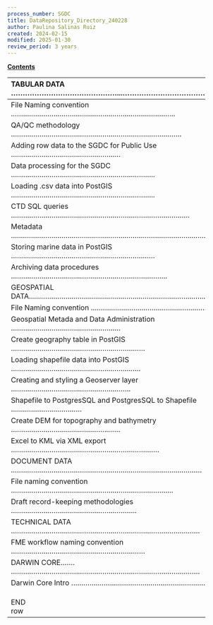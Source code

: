 ```yaml
---
process_number: SGDC
title: DataRepository_Directory_240228
author: Paulina Salinas Ruiz
created: 2024-02-15
modified: 2025-01-30
review_period: 3 years
---
```


**<u>Contents</u>**

<table style="width:89%;">
<colgroup>
<col style="width: 1%" />
<col style="width: 28%" />
<col style="width: 2%" />
<col style="width: 56%" />
</colgroup>
<thead>
<tr>
<th colspan="3" style="text-align: left;">TABULAR DATA ………………………………………...……………………………………..…….</th>
<th style="text-align: right;">xx</th>
</tr>
</thead>
<tbody>
<tr>
<td colspan="3" style="text-align: left;">File Naming convention .……………………………………………………………………..</td>
<td style="text-align: right;">xx</td>
</tr>
<tr>
<td colspan="3" style="text-align: left;">QA/QC methodology …………………………………………………………………………</td>
<td style="text-align: right;">xx</td>
</tr>
<tr>
<td colspan="3" style="text-align: left;">Adding row data to the SGDC for Public Use ………………………………………………</td>
<td style="text-align: right;">xx</td>
</tr>
<tr>
<td colspan="3" style="text-align: left;">Data processing for the SGDC ……………………………………………………………..</td>
<td style="text-align: right;">xx</td>
</tr>
<tr>
<td colspan="3" style="text-align: left;">Loading .csv data into PostGIS ……………………………………………………………..</td>
<td style="text-align: right;">Xx</td>
</tr>
<tr>
<td colspan="3" style="text-align: left;">CTD SQL queries …………………………………………………………………………….</td>
<td style="text-align: right;">Xx</td>
</tr>
<tr>
<td colspan="3" style="text-align: left;">Metadata …..………………………………………………………………………………….</td>
<td style="text-align: right;">Xx</td>
</tr>
<tr>
<td colspan="3" style="text-align: left;">Storing marine data in PostGIS ……..………………………………………………………</td>
<td style="text-align: right;">Xx</td>
</tr>
<tr>
<td colspan="3" style="text-align: left;">Archiving data procedures …………………………………………………………………..</td>
<td style="text-align: right;">xx</td>
</tr>
<tr>
<td colspan="3" style="text-align: left;">GEOSPATIAL DATA…………………………………………………………………………..……..</td>
<td style="text-align: right;">Xx</td>
</tr>
<tr>
<td colspan="4" style="text-align: left;">File Naming convention .……………………………………………………………………..</td>
</tr>
<tr>
<td colspan="3" style="text-align: left;">Geospatial Metada and Data Administration ………………………………………………</td>
<td style="text-align: right;">Xx</td>
</tr>
<tr>
<td colspan="3" style="text-align: left;">Create geography table in PostGIS …………………………………………………………</td>
<td style="text-align: right;">Xx</td>
</tr>
<tr>
<td colspan="3" style="text-align: left;">Loading shapefile data into PostGIS ………….………………………………………..….</td>
<td style="text-align: right;">Xx</td>
</tr>
<tr>
<td colspan="3" style="text-align: left;">Creating and styling a Geoserver layer …………………………………………………..</td>
<td style="text-align: right;">Xx</td>
</tr>
<tr>
<td colspan="3" style="text-align: left;">Shapefile to PostgresSQL and PostgresSQL to Shapefile …..…………………………</td>
<td style="text-align: right;">Xx</td>
</tr>
<tr>
<td colspan="3" style="text-align: left;">Create DEM for topography and bathymetry ……………………………….………..……</td>
<td style="text-align: right;">Xx</td>
</tr>
<tr>
<td colspan="3" style="text-align: left;">Excel to KML via XML export ……………………………………………………………….</td>
<td style="text-align: right;">Xx</td>
</tr>
<tr>
<td colspan="3" style="text-align: left;">DOCUMENT DATA .…………………………………………………………………………………</td>
<td style="text-align: right;">xx</td>
</tr>
<tr>
<td colspan="3" style="text-align: left;">File naming convention ……………………………………………………………………..</td>
<td style="text-align: right;">xx</td>
</tr>
<tr>
<td colspan="3" style="text-align: left;">Draft record-keeping methodologies ……………………………………………………..</td>
<td style="text-align: right;">xx</td>
</tr>
<tr>
<td colspan="3" style="text-align: left;">TECHNICAL DATA …………………………………………………………………………………</td>
<td style="text-align: right;">xx</td>
</tr>
<tr>
<td colspan="3" style="text-align: left;">FME workflow naming convention …………………………………………………………</td>
<td style="text-align: right;">xx</td>
</tr>
<tr>
<td colspan="4" style="text-align: left;">DARWIN CORE……. …………………………………………………………………………………</td>
</tr>
<tr>
<td colspan="4" style="text-align: left;">Darwin Core Intro ………………………………………………………………………………</td>
</tr>
<tr>
<td colspan="3" style="text-align: left;"></td>
<td style="text-align: right;"></td>
</tr>
<tr>
<td colspan="3" style="text-align: left;"></td>
<td style="text-align: right;"></td>
</tr>
<tr>
<td colspan="3" style="text-align: left;"></td>
<td style="text-align: right;"></td>
</tr>
<tr>
<td style="text-align: left;">END row</td>
<td style="text-align: left;"></td>
<td style="text-align: left;"></td>
<td style="text-align: right;"></td>
</tr>
</tbody>
</table>
